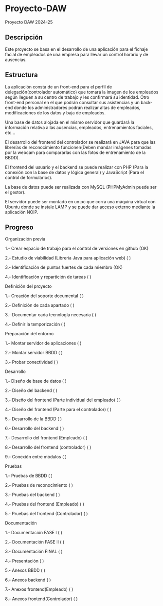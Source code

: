 # Proyecto-DAW

Proyecto DAW 2024-25

## Descripción

Este proyecto se basa en el desarrollo de una aplicación para el fichaje facial de empleados de una empresa para llevar un control horario y de ausencias.

## Estructura

La aplicación consta de un front-end para el perfil de delegación(controlador automático) que tomará la imagen de los empleados según lleguen a su centro
de trabajo y les confirmará su identidad. Otro front-end personal en el que podrán consultar sus asistencias y un back-end donde los administradores 
podrán realizar altas de empleados, modificaciones de los datos y baja de empleados.

Una base de datos alojada en el mismo servidor que guardará la información relativa a las ausencias, empleados, entrenamientos faciales, etc...

El desarrollo del frontend del controlador se realizará en JAVA para que las librerías de reconocimiento funcionen(Deben mandar imágenes tomadas por la
webcam para compararlas con las fotos de entrenamiento de la BBDD).

El frontend del usuario y el backend se puede realizar con PHP (Para la conexión con la base de datos y lógica general) 
y JavaScript (Para el control de formularios).

La base de datos puede ser realizada con MySQL (PHPMyAdmin puede ser el gestor).

El servidor puede ser montado en un pc que corra una máquina virtual con Ubuntu donde se instale LAMP y se puede dar acceso externo mediante la aplicación
NOIP.


## Progreso
Organización previa

1.- Crear espacio de trabajo para el control de versiones en github (OK)

2.- Estudio de viabilidad (Librería Java para aplicación web)       (  )

3.- Identificación de puntos fuertes de cada miembro                (OK)

4.- Identificación y repartición de tareas                          (  )


Definición del proyecto

1.- Creación del soporte documental                                 (  )

2.- Definición de cada apartado                                     (  )

3.- Documentar cada tecnología necesaria                            (  )

4.- Definir la temporización                                        (  )


Preparación del entorno

1.- Montar servidor de aplicaciones                                 (  )

2.- Montar servidor BBDD                                            (  )

3.- Probar conectividad                                             (  )


Desarrollo

1.- Diseño de base de datos                                         (  )

2.- Diseño del backend                                              (  )

3.- Diseño del frontend (Parte individual del empleado)             (  )

4.- Diseño del frontend (Parte para el controlador)                 (  )

5.- Desarrollo de la BBDD                                           (  )

6.- Desarrollo del backend                                          (  )

7.- Desarrollo del frontend (Empleado)                              (  )

8.- Desarrollo del frontend (controlador)                           (  )

9.- Conexión entre módulos                                          (  )


Pruebas

1.- Pruebas de BBDD                                                 (  )

2.- Pruebas de reconocimiento                                       (  )

3.- Pruebas del backend                                             (  )

4.- Pruebas del frontend (Empleado)                                 (  )

5.- Pruebas del frontend (Controlador)                              (  )


Documentación

1.- Documentación FASE I                                            (  )

2.- Documentación FASE II                                           (  )

3.- Documentación FINAL                                             (  )

4.- Presentación                                                    (  )

5.- Anexos BBDD                                                     (  )

6.- Anexos backend                                                  (  )

7.- Anexos frontend(Empleado)                                       (  )

8.- Anexos frontend(Controlador)                                    (  )



